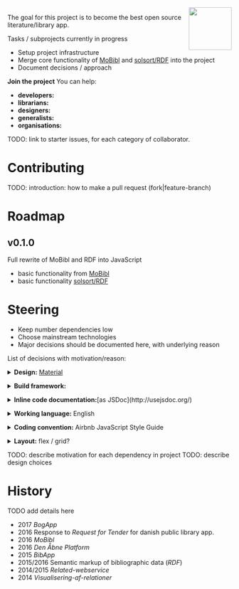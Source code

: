 <img src=http://bogapp.solsort.com/icon.png width=96 height=96 align=right>

The goal for this project is to become the best open source literature/library app.

Tasks / subprojects currently in progress

- Setup project infrastructure
- Merge core functionality of <a href="https://github.com/solsort/mobibl">MoBibl</a> and <a href="https://github.com/solsort/rdf">solsort/RDF</a> into the project
- Document decisions / approach

**Join the project** You can help:

- **developers:** <!--  -->
- **librarians:** <!-- -->
- **designers:** <!-- -->
- **generalists:** <!-- -->
- **organisations:** <!-- -->

TODO: link to starter issues, for each category of collaborator.

# Contributing

TODO: introduction: how to make a pull request (fork|feature-branch)

# Roadmap

## v0.1.0

Full rewrite of MoBibl and RDF into JavaScript

- basic functionality from <a href="https://github.com/solsort/mobibl">MoBibl</a> 
- basic functionality <a href="https://github.com/solsort/rdf">solsort/RDF</a>

# Steering

- Keep number dependencies low
- Choose mainstream technologies
- Major decisions should be documented here, with underlying reason

List of decisions with motivation/reason:

<details>
  <summary><b>Design:</b> <a href="https://material.io/guidelines">Material</a> 
  </summary>
  Material gives a common foundation and language for reasoning about the design.
</details>

<p><details>
  <summary><b>Build framework:</b> </summary>
The vision is that the project should be usable internationally.
</details></p>

<p><details>
  <summary><b>Inline code documentation:</b>[as JSDoc](http://usejsdoc.org/)</summary>
  Probably use https://github.com/documentationjs/documentation.
</details></p>


<p><details>
  <summary><b>Working language:</b> English</summary>
The vision is that the project should be usable internationally.
</details></p>

<p><details>
  <summary><b>Coding convention:</b> <a "href=https://github.com/airbnb/javascript">Airbnb JavaScript Style Guide</a></summary>
</details></p>

<p><details>
  <summary><b>Layout:</b> flex / grid?</summary>
  While the initial version is web-app only, the intention is to make it easy to port to react-xp, or similar later on.
</details></p>


TODO: describe motivation for each dependency in project
TODO: describe design choices


# History

TODO add details here

- 2017 *BogApp* 
- 2016 Response to *Request for Tender* for danish public library app.
- 2016 *MoBibl*
- 2016 *Den Åbne Platform*
- 2015 *BibApp*
- 2015/2016 Semantic markup of bibliographic data (*RDF*)
- 2014/2015 *Related-webservice*
- 2014 *Visualisering-af-relationer*

